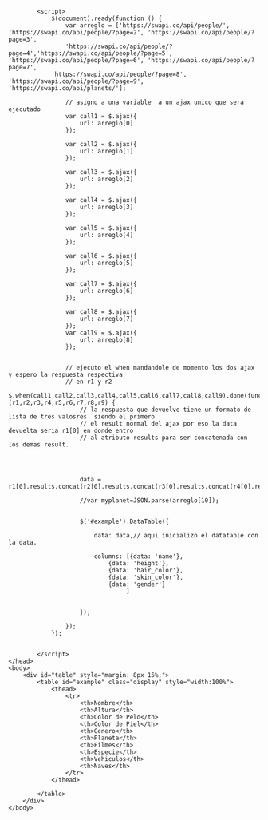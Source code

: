 <!DOCTYPE html>
<html>
    <head>
        <meta charset="utf-8">
        <title>Proyecto Ambiente</title>
        <script src="https://ajax.googleapis.com/ajax/libs/jquery/3.3.1/jquery.min.js"></script>
        <link rel="stylesheet" type="text/css" href="https://cdn.datatables.net/1.10.16/css/jquery.dataTables.min.css" />
        <script type="text/javascript" src="https://cdn.datatables.net/v/dt/dt-1.10.16/datatables.min.js"></script>
        <style>
            div.dataTables_wrapper {
                width: 800px;
                margin: 0 auto;
            }
        </style>

            <script>
                $(document).ready(function () {
                    var arreglo = ['https://swapi.co/api/people/', 'https://swapi.co/api/people/?page=2', 'https://swapi.co/api/people/?page=3',
                    'https://swapi.co/api/people/?page=4','https://swapi.co/api/people/?page=5', 'https://swapi.co/api/people/?page=6', 'https://swapi.co/api/people/?page=7',
                'https://swapi.co/api/people/?page=8', 'https://swapi.co/api/people/?page=9', 'https://swapi.co/api/planets/'];

                    // asigno a una variable  a un ajax unico que sera ejecutado
                    var call1 = $.ajax({
                        url: arreglo[0]
                    });

                    var call2 = $.ajax({
                        url: arreglo[1]
                    });

                    var call3 = $.ajax({
                        url: arreglo[2]
                    });

                    var call4 = $.ajax({
                        url: arreglo[3]
                    });

                    var call5 = $.ajax({
                        url: arreglo[4]
                    });

                    var call6 = $.ajax({
                        url: arreglo[5]
                    });

                    var call7 = $.ajax({
                        url: arreglo[6]
                    });

                    var call8 = $.ajax({
                        url: arreglo[7]
                    });
                    var call9 = $.ajax({
                        url: arreglo[8]
                    });


                    // ejecuto el when mandandole de momento los dos ajax y espero la respuesta respectiva 
                    // en r1 y r2
                    $.when(call1,call2,call3,call4,call5,call6,call7,call8,call9).done(function (r1,r2,r3,r4,r5,r6,r7,r8,r9) {
                        // la respuesta que devuelve tiene un formato de lista de tres valosres  siendo el primero
                        // el result normal del ajax por eso la data devuelta seria r1[0] en donde entro
                        // al atributo results para ser concatenada con los demas result.




                        data = r1[0].results.concat(r2[0].results.concat(r3[0].results.concat(r4[0].results.concat(r5[0].results.concat(r6[0].results.concat(r7[0].results.concat(r8[0].results.concat(r9[0].results))))))));
                        
                        //var myplanet=JSON.parse(arreglo[10]);


                        $('#example').DataTable({

                            data: data,// aqui inicializo el datatable con la data. 

                            columns: [{data: 'name'},
                                {data: 'height'},
                                {data: 'hair_color'},
                                {data: 'skin_color'},
                                {data: 'gender'}
                                     ]


                        });

                    });
                });


            </script>
    </head>
    <body>
        <div id="table" style="margin: 8px 15%;">
            <table id="example" class="display" style="width:100%">
                <thead>
                    <tr>
                        <th>Nombre</th>
                        <th>Altura</th>
                        <th>Color de Pelo</th>
                        <th>Color de Piel</th>
                        <th>Genero</th>
                        <th>Planeta</th>
                        <th>Filmes</th>
                        <th>Especie</th>
                        <th>Vehiculos</th>
                        <th>Naves</th>
                    </tr>
                </thead>

            </table>
        </div>
    </body>
</html>
